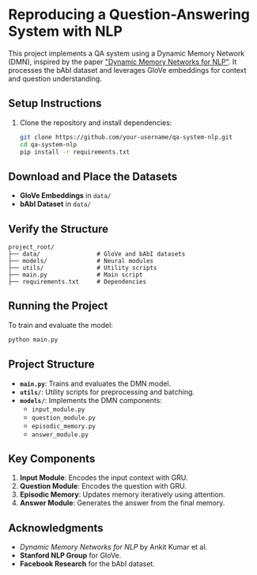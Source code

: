 # Reproducing a Question-Answering System with NLP

This project implements a QA system using a Dynamic Memory Network (DMN), inspired by the paper ["Dynamic Memory Networks for NLP"](https://arxiv.org/pdf/1603.01417.pdf). It processes the bAbI dataset and leverages GloVe embeddings for context and question understanding.

## Setup Instructions

1. Clone the repository and install dependencies:
   ```bash
   git clone https://github.com/your-username/qa-system-nlp.git
   cd qa-system-nlp
   pip install -r requirements.txt
   ```
## Download and Place the Datasets

- **GloVe Embeddings** in `data/`
- **bAbI Dataset** in `data/`

## Verify the Structure

```plaintext
project_root/
├── data/                # GloVe and bAbI datasets
├── models/              # Neural modules
├── utils/               # Utility scripts
├── main.py              # Main script
├── requirements.txt     # Dependencies
```


## Running the Project

To train and evaluate the model:
```bash
python main.py
```

## Project Structure

- **`main.py`**: Trains and evaluates the DMN model.
- **`utils/`**: Utility scripts for preprocessing and batching.
- **`models/`**: Implements the DMN components:
  - `input_module.py`
  - `question_module.py`
  - `episodic_memory.py`
  - `answer_module.py`

## Key Components

1. **Input Module**: Encodes the input context with GRU.
2. **Question Module**: Encodes the question with GRU.
3. **Episodic Memory**: Updates memory iteratively using attention.
4. **Answer Module**: Generates the answer from the final memory.

## Acknowledgments

- *Dynamic Memory Networks for NLP* by Ankit Kumar et al.
- **Stanford NLP Group** for GloVe.
- **Facebook Research** for the bAbI dataset.